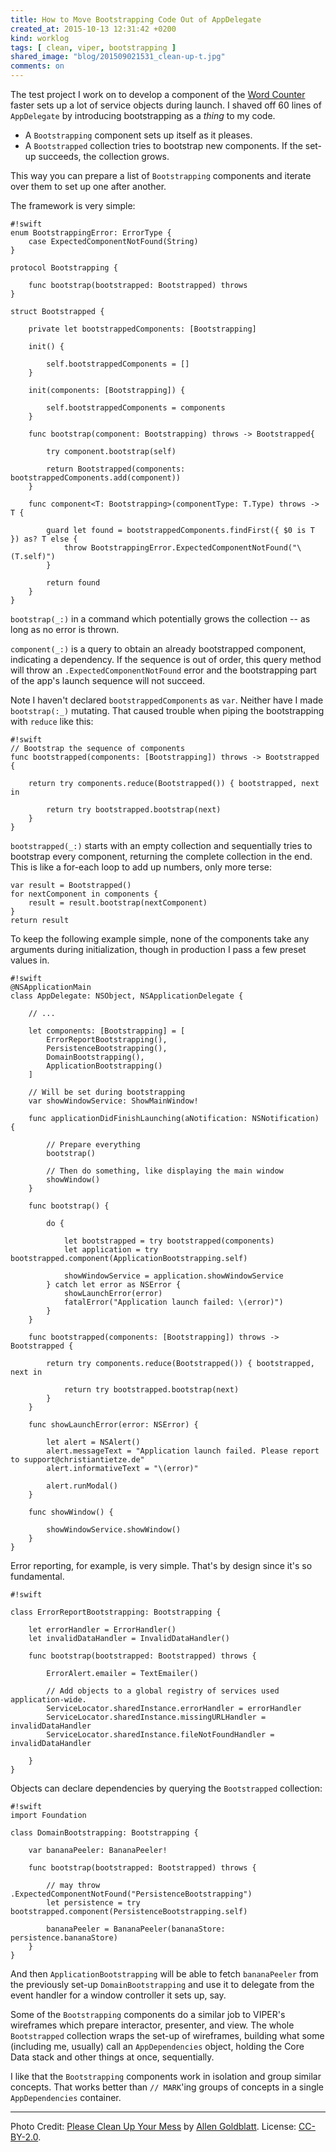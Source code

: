 ```yaml
---
title: How to Move Bootstrapping Code Out of AppDelegate
created_at: 2015-10-13 12:31:42 +0200
kind: worklog
tags: [ clean, viper, bootstrapping ]
shared_image: "blog/201509021531_clean-up-t.jpg"
comments: on
---
```


The test project I work on to develop a component of the [Word Counter][wcapp] faster sets up a lot of service objects during launch. I shaved off 60 lines of `AppDelegate` by introducing bootstrapping as a _thing_ to my code.

* A `Bootstrapping` component sets up itself as it pleases.
* A `Bootstrapped` collection tries to bootstrap new components. If the set-up succeeds, the collection grows.

This way you can prepare a list of `Bootstrapping` components and iterate over them to set up one after another.

The framework is very simple:

    #!swift
    enum BootstrappingError: ErrorType {
        case ExpectedComponentNotFound(String)
    }

    protocol Bootstrapping {
    
        func bootstrap(bootstrapped: Bootstrapped) throws
    }

    struct Bootstrapped {
    
        private let bootstrappedComponents: [Bootstrapping]
    
        init() {
        
            self.bootstrappedComponents = []
        }
    
        init(components: [Bootstrapping]) {
        
            self.bootstrappedComponents = components
        }
    
        func bootstrap(component: Bootstrapping) throws -> Bootstrapped{
    
            try component.bootstrap(self)
        
            return Bootstrapped(components: bootstrappedComponents.add(component))
        }
    
        func component<T: Bootstrapping>(componentType: T.Type) throws -> T {
        
            guard let found = bootstrappedComponents.findFirst({ $0 is T }) as? T else {
                throw BootstrappingError.ExpectedComponentNotFound("\(T.self)")
            }
        
            return found
        }
    }

`bootstrap(_:)` in a command which potentially grows the collection -- as long as no error is thrown.

`component(_:)` is a query to obtain an already bootstrapped component, indicating a dependency. If the sequence is out of order, this query method will throw an `.ExpectedComponentNotFound` error and the bootstrapping part of the app's launch sequence will not succeed. 

Note I haven't declared `bootstrappedComponents` as `var`. Neither have I made `bootstrap(:_)` mutating. That caused trouble when piping the bootstrapping with `reduce` like this:

    #!swift
    // Bootstrap the sequence of components
    func bootstrapped(components: [Bootstrapping]) throws -> Bootstrapped {

        return try components.reduce(Bootstrapped()) { bootstrapped, next in
    
            return try bootstrapped.bootstrap(next)
        }
    }

`bootstrapped(_:)` starts with an empty collection and sequentially tries to bootstrap every component, returning the complete collection in the end. This is like a for-each loop to add up numbers, only more terse:

    var result = Bootstrapped()
    for nextComponent in components {
        result = result.bootstrap(nextComponent)
    }
    return result

To keep the following example simple, none of the components take any arguments during initialization, though in production I pass a few preset values in.
    
    #!swift
    @NSApplicationMain
    class AppDelegate: NSObject, NSApplicationDelegate {
    
        // ...
        
        let components: [Bootstrapping] = [
            ErrorReportBootstrapping(),
            PersistenceBootstrapping(),
            DomainBootstrapping(),
            ApplicationBootstrapping()
        ]

        // Will be set during bootstrapping
        var showWindowService: ShowMainWindow!

        func applicationDidFinishLaunching(aNotification: NSNotification) {
    
            // Prepare everything
            bootstrap()
    
            // Then do something, like displaying the main window
            showWindow()
        }
        
        func bootstrap() {
            
            do {

                let bootstrapped = try bootstrapped(components)
                let application = try bootstrapped.component(ApplicationBootstrapping.self)
        
                showWindowService = application.showWindowService
            } catch let error as NSError {
                showLaunchError(error)
                fatalError("Application launch failed: \(error)")
            }
        }

        func bootstrapped(components: [Bootstrapping]) throws -> Bootstrapped {
    
            return try components.reduce(Bootstrapped()) { bootstrapped, next in
        
                return try bootstrapped.bootstrap(next)
            }
        }
        
        func showLaunchError(error: NSError) {
    
            let alert = NSAlert()
            alert.messageText = "Application launch failed. Please report to support@christiantietze.de"
            alert.informativeText = "\(error)"
    
            alert.runModal()
        }
        
        func showWindow() {
    
            showWindowService.showWindow()
        }
    }


Error reporting, for example, is very simple. That's by design since it's so fundamental.

    #!swift

    class ErrorReportBootstrapping: Bootstrapping {
    
        let errorHandler = ErrorHandler()
        let invalidDataHandler = InvalidDataHandler()
    
        func bootstrap(bootstrapped: Bootstrapped) throws {
        
            ErrorAlert.emailer = TextEmailer()
        
            // Add objects to a global registry of services used application-wide.
            ServiceLocator.sharedInstance.errorHandler = errorHandler
            ServiceLocator.sharedInstance.missingURLHandler = invalidDataHandler
            ServiceLocator.sharedInstance.fileNotFoundHandler = invalidDataHandler
        
        }
    }

Objects can declare dependencies by querying the `Bootstrapped` collection:

    #!swift
    import Foundation

    class DomainBootstrapping: Bootstrapping {
    
        var bananaPeeler: BananaPeeler!
    
        func bootstrap(bootstrapped: Bootstrapped) throws {
          
            // may throw .ExpectedComponentNotFound("PersistenceBootstrapping")
            let persistence = try bootstrapped.component(PersistenceBootstrapping.self)
        
            bananaPeeler = BananaPeeler(bananaStore: persistence.bananaStore)
        }
    }

And then `ApplicationBootstrapping` will be able to fetch `bananaPeeler` from the previously set-up `DomainBootstrapping` and use it to delegate from the event handler for a window controller it sets up, say.

Some of the `Bootstrapping` components do a similar job to VIPER's wireframes which prepare interactor, presenter, and view. The whole `Bootstrapped` collection wraps the set-up of wireframes, building what some (including me, usually) call an `AppDependencies` object, holding the Core Data stack and other things at once, sequentially.

I like that the `Bootstrapping` components work in isolation and group similar concepts. That works better than `// MARK`'ing groups of concepts in a single `AppDependencies` container.

[wcapp]: http://wordcounterapp.com

---

Photo Credit: [Please Clean Up Your Mess](https://www.flickr.com/photos/allen_goldblatt/194069411) by [Allen Goldblatt](https://www.flickr.com/photos/allen_goldblatt/). License: [CC-BY-2.0](https://creativecommons.org/licenses/by/2.0/).
